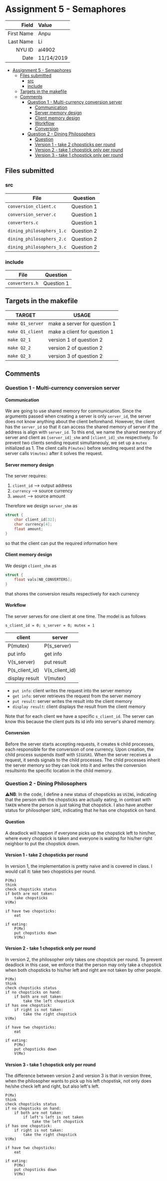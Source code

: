 # Assignment 5 - Semaphores

|      Field | Value      |
|-----------:|:-----------|
| First Name | Anpu       |
|  Last Name | Li         |
|     NYU ID | al4902     |
|       Date | 11/14/2019 |

- [Assignment 5 - Semaphores](#assignment-5---semaphores)
  - [Files submitted](#files-submitted)
    - [src](#src)
    - [include](#include)
  - [Targets in the makefile](#targets-in-the-makefile)
  - [Comments](#comments)
    - [Question 1 - Multi-currency conversion server](#question-1---multi-currency-conversion-server)
      - [Communication](#communication)
      - [Server memory design](#server-memory-design)
      - [Client memory design](#client-memory-design)
      - [Workflow](#workflow)
      - [Conversion](#conversion)
    - [Question 2 - Dining Philosophers](#question-2---dining-philosophers)
      - [Question](#question)
      - [Version 1 - take 2 chopsticks per round](#version-1---take-2-chopsticks-per-round)
      - [Version 2 - take 1 chopstick only per round](#version-2---take-1-chopstick-only-per-round)
      - [Version 3 - take 1 chopstick only per round](#version-3---take-1-chopstick-only-per-round)

## Files submitted

### src

| File                      | Question   |
|---------------------------|------------|
| `conversion_client.c`     | Question 1 |
| `conversion_server.c`     | Question 1 |
| `converters.c`            | Question 1 |
| `dining_philosophers_1.c` | Question 2 |
| `dining_philosophers_2.c` | Question 2 |
| `dining_philosophers_3.c` | Question 2 |

### include

| File           | Question   |
|----------------|------------|
| `converters.h` | Question 1 |

## Targets in the makefile

| TARGET           | USAGE                        |
|------------------|------------------------------|
| `make Q1_server` | make a server for question 1 |
| `make Q1_client` | make a client for question 1 |
| `make Q2_1`      | version 1 of question 2      |
| `make Q2_2`      | version 2 of question 2      |
| `make Q2_3`      | version 3 of question 2      |

## Comments

### Question 1 - Multi-currency conversion server

#### Communication

We are going to use shared memory for communication. Since the arguments passed when creating a server is only `server_id`, the server does not know anything about the client beforehand. However, the client has the `server_id` so that it can access the shared memory of server if the address is align with `server_id`. To this end, we name the shared memory of server and client as `[server_id]_shm` and `[client_id]_shm` respectively. To prevent two clients sending request simultaneouly, we set up a `mutex` initialized as 1. The client calls `P(mutex)` before sending request and the server calls `V(mutex)` after it solves the request.

#### Server memory design

The server requires:

1. `client_id`  -->  output address
2. `currency`  --> source currency
3. `amount`  --> source amount

Therefore we design `server_shm` as

```c
struct {
    char client_id[32];
    char currency[4];
    float amount;
}
```

so that the client can put the required information here

#### Client memory design

We design `client_shm` as

```c
struct {
    float vals[NB_CONVERTERS];
}
```

that shores the conversion results respectively for each currency


#### Workflow

The server serves for one client at one time. The model is as follows

`s_client_id = 0; s_server = 0; mutex = 1`

| client         | server        |
|----------------|---------------|
| P(mutex)       | P(s_server)   |
| put info       | get info      |
| V(s_server)    | put result    |
| P(s_client_id) | V(s_client_id)|
| display result | V(mutex)      |

- `put info`: client writes the request into the server memory
- `get info`: server retrieves the request from the server memory
- `put result`: server writes the result into the client memory
- `display result`: client displays the result from the client memory

Note that for each client we have a specific `s_client_id`. The server can know this because the client puts its id info into server's shared memory.

#### Conversion

Before the server starts accepting requests, it creates `N` child processes, each responsible for the conversion of one currency. Upon creation, the child process suspends itself with `SIGUSR1`. When the server receives a request, it sends signals to the child processes. The child processes inherit the server memory so they can look into it and writes the conversion resultsinto the specific location in the child memory.

### Question 2 - Dining Philosophers

:warning:**NB**: In the code, I define a new status of chopsticks as `USING`, indicating that the person with the chopsticks are actually eating, in contrast with `TAKEN` where the person is just taking that chopstick. I also have another status for philosohper `SEMI`, indicating that he has one chopstick on hand. 

#### Question

A deadlock will happen if everyone picks up the chopstick left to him/her, where every chopstick is taken and everyone is waiting for his/her right neighbor to put the chopstick down.

#### Version 1 - take 2 chopsticks per round

In version 1, the implementation is pretty naive and is covered in class. I would call it: take two chopsticks per round.

```
P(Mx)
think
check chopsticks status
if both are not taken:
    take chopsticks
V(Mx)

if have two chopsticks:
    eat

if eating:
    P(Mx)
    put chopsticks down
    V(Mx)
```

#### Version 2 - take 1 chopstick only per round

In version 2, the philosopher only takes one chopstick per round. To prevent deadlock in this case, we enforce that the person may only take a chopstick when both chopsticks to his/her left and right are not taken by other people.

```
P(Mx)
think
check chopsticks status
if no chopsticks on hand:
    if both are not taken:
        take the left chopstick
if has one chopstick:
    if right is not taken:
        take the right chopstick
V(Mx)

if have two chopsticks:
    eat

if eating:
    P(Mx)
    put chopsticks down
    V(Mx)
```

#### Version 3 - take 1 chopstick only per round

The difference between version 2 and version 3 is that in version three, when the philosopher wants to pick up his left chopstisk, not only does he/she check left and right, but also left's left.

```
P(Mx)
think
check chopsticks status
if no chopsticks on hand:
    if both are not taken:
        if left's left is not taken
            take the left chopstick
if has one chopstick:
    if right is not taken:
        take the right chopstick
V(Mx)

if have two chopsticks:
    eat

if eating:
    P(Mx)
    put chopsticks down
    V(Mx)
```
